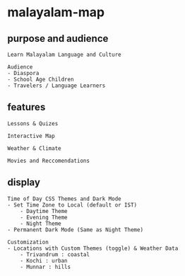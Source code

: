 # malayalam-map

## purpose and audience 

    Learn Malayalam Language and Culture 

    Audience 
    - Diaspora 
    - School Age Children
    - Travelers / Language Learners


## features

    Lessons & Quizes

    Interactive Map 

    Weather & Climate 
    
    Movies and Reccomendations

## display

    Time of Day CSS Themes and Dark Mode
    - Set Time Zone to Local (default or IST)
        - Daytime Theme
        - Evening Theme
        - Night Theme 
    - Permanent Dark Mode (Same as Night Theme)

    Customization 
    - Locations with Custom Themes (toggle) & Weather Data
        - Trivandrum : coastal
        - Kochi : urban
        - Munnar : hills 

